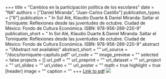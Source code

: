 +++
title = "Cambios en la participación política de los escolares"
date = "NA"
authors = ["Daniel Miranda", "Juan-Carlos Castillo"]
publication_types = ["6"]
publication = " In Sol Alé, Klaudio Duarte & Daniel Miranda: Saltar el Torniquete: Reflexiones desde las juventudes de octubre. Ciudad de México: Fondo de Cultura Económica. ISBN: 978-956-289-220-9"
publication_short = " In Sol Alé, Klaudio Duarte & Daniel Miranda: Saltar el Torniquete: Reflexiones desde las juventudes de octubre. Ciudad de México: Fondo de Cultura Económica. ISBN: 978-956-289-220-9"
abstract = "(Abstract not available)"
abstract_short = ""
url_source = "/docs/torniquete-capitulo.pdf"
url_code = ""
image_preview = ""
selected = false
projects = []
url_pdf = ""
url_preprint = ""
url_dataset = ""
url_project = ""
url_slides = ""
url_video = ""
url_poster = ""
math = true
highlight = true
[header]
image = ""
caption = ""
+++
[Link to pdf](/docs/torniquete-capitulo.pdf) ![](/images/torniquete.png)
